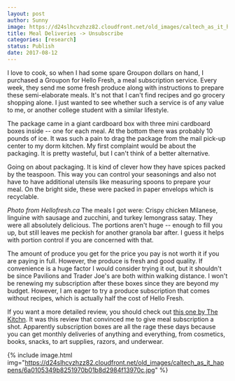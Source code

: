 ```yaml
---
layout: post
author: Sunny
image: https://d24slhcvzhzz82.cloudfront.net/old_images/caltech_as_it_happens/6a0105349b8251970b01b8d2984efe970c.jpg
title: Meal Deliveries -> Unsubscribe
categories: [research]
status: Publish
date: 2017-08-12
---
```


I love to cook, so when I had some spare Groupon dollars on hand, I purchased a Groupon for Hello Fresh, a meal subscription service. Every week, they send me some fresh produce along with instructions to prepare these semi-elaborate meals. It's not that I can't find recipes and go grocery shopping alone. I just wanted to see whether such a service is of any value to me, or another college student with a similar lifestyle.

The package came in a giant cardboard box with three mini cardboard boxes inside -- one for each meal. At the bottom there was probably 10 pounds of ice. It was such a pain to drag the package from the mail pick-up center to my dorm kitchen. My first complaint would be about the packaging. It is pretty wasteful, but I can't think of a better alternative.

Going on about packaging. It is kind of clever how they have spices packed by the teaspoon. This way you can control your seasonings and also not have to have additional utensils like measuring spoons to prepare your meal. On the bright side, these were packed in paper envelops which is recyclable.

*Photo from Hellofresh.ca*
The meals I got were: Crispy chicken Milanese, linguine with sausage and zucchini, and turkey lemongrass satay. They were all absolutely delicious. The portions aren't huge -- enough to fill you up, but still leaves me peckish for another granola bar after. I guess it helps with portion control if you are concerned with that.

The amount of produce you get for the price you pay is not worth it if you are paying in full. However, the produce is fresh and good quality. If convenience is a huge factor I would consider trying it out, but it shouldn't be since Pavilions and Trader Joe's are both within walking distance. I won't be renewing my subscription after these boxes since they are beyond my budget. However, I am eager to try a produce subscription that comes without recipes, which is actually half the cost of Hello Fresh.

If you want a more detailed review, you should check out <a href="https://www.thekitchn.com/i-tried-the-meal-kits-from-hellofresh-and-heres-what-i-thought-product-review-220171">this one by The Kitchn</a>. It was this review that convinced me to give meal subscription a shot. Apparently subscription boxes are all the rage these days because you can get monthly deliveries of anything and everything, from cosmetics, books, snacks, to art supplies, razors, and underwear.


{% include image.html img="https://d24slhcvzhzz82.cloudfront.net/old_images/caltech_as_it_happens/6a0105349b8251970b01b8d2984f13970c.jpg" %}
